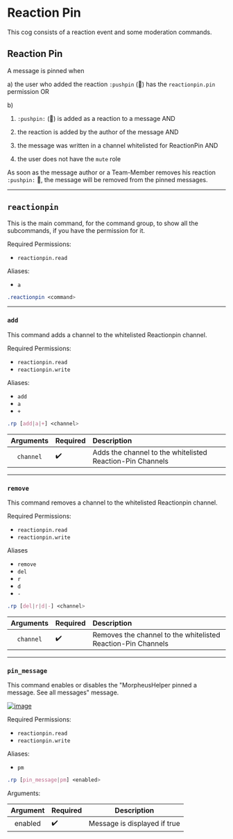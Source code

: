 # Reaction Pin


This cog consists of a reaction event and some moderation commands.


## Reaction Pin

A message is pinned when

a)
the user who added the reaction `:pushpin` (📌) has the `reactionpin.pin` permission OR

b)
1. `:pushpin:` (📌) is added as a reaction to a message AND

2. the reaction is added by the author of the message AND

3. the message was written in a channel whitelisted for ReactionPin AND

4. the user does not have the `mute` role


As soon as the message author or a Team-Member removes his reaction `:pushpin:` 📌, the message will be removed from the pinned messages.

---
## `reactionpin`


This is the main command, for the command group, to show all the subcommands, if you have the permission for it.


Required Permissions:

- `reactionpin.read`


Aliases:
- `a`


```css  
.reactionpin <command>
```


---
### `add` 

This command adds a channel to the whitelisted Reactionpin channel.

Required Permissions:

- `reactionpin.read`
- `reactionpin.write`


Aliases:
- ` add `
- `a`
- `+`


```css  
.rp [add|a|+] <channel>
```

|Arguments|Required|Description|
|:------:|:------|:-----|
|`channel`|✔️|Adds the channel to the whitelisted Reaction-Pin Channels|


---
### `remove`

This command removes a channel to the whitelisted Reactionpin channel.

Required Permissions:

- `reactionpin.read`
- `reactionpin.write`


Aliases
- ` remove `
- `del`
- `r`
- `d`
- `-`


```css  
.rp [del|r|d|-] <channel>
```

|Arguments|Required|Description|
|:------:|:-----|:-----|
|`channel`|✔️|Removes the channel to the whitelisted Reaction-Pin Channels|  

---
### `pin_message`

This command enables or disables the "MorpheusHelper pinned a message. See all messages" message.

[![image](https://www.linkpicture.com/q/Screenshot-2021-10-17-072804_1.png)](https://www.linkpicture.com/view.php?img=LPic616bc85447a64587571420)


Required Permissions:

- `reactionpin.read`
- `reactionpin.write`


Aliases:
- ` pm `


```css  
.rp [pin_message|pm] <enabled>
```

Arguments:

|Argument|Required|Description|
|:------:|:----|:------:|
|enabled|✔️|Message is displayed if true|  
